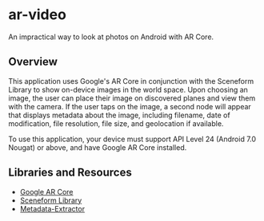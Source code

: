 # ar-video
An impractical way to look at photos on Android with AR Core. 

## Overview
This application uses Google's AR Core in conjunction with the Sceneform Library to show on-device images in the world space. Upon choosing an image, the user can place their image on discovered planes and view them with the camera. If the user taps on the image, a second node will appear that displays metadata about the image, including filename, date of modification, file resolution, file size, and geolocation if available.

To use this application, your device must support API Level 24 (Android 7.0 Nougat) or above, and have Google AR Core installed.

## Libraries and Resources
* [Google AR Core](https://developers.google.com/ar/discover/) 
* [Sceneform Library](https://developers.google.com/ar/develop/java/sceneform/)
* [Metadata-Extractor](https://github.com/drewnoakes/metadata-extractor)
